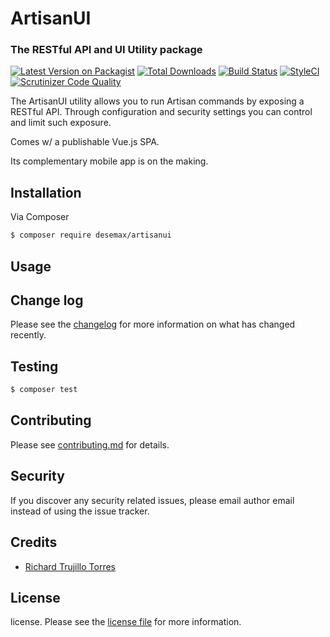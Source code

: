 # ArtisanUI
### The RESTful API and UI Utility package

[![Latest Version on Packagist][ico-version]][link-packagist]
[![Total Downloads][ico-downloads]][link-downloads]
[![Build Status][ico-travis]][link-travis]
[![StyleCI][ico-styleci]][link-styleci]
[![Scrutinizer Code Quality](https://scrutinizer-ci.com/g/RichardTrujilloTorres/artisanui/badges/quality-score.png?b=master)](https://scrutinizer-ci.com/g/RichardTrujilloTorres/artisanui/?branch=master)

The ArtisanUI utility allows you to run Artisan commands by exposing a RESTful API. 
Through configuration and security settings you can control and limit such exposure. 

Comes w/ a publishable Vue.js SPA.

Its complementary mobile app is on the making.

## Installation

Via Composer

``` bash
$ composer require desemax/artisanui
```

## Usage

## Change log

Please see the [changelog](changelog.md) for more information on what has changed recently.

## Testing

``` bash
$ composer test
```

## Contributing

Please see [contributing.md](contributing.md) for details.

## Security

If you discover any security related issues, please email author email instead of using the issue tracker.

## Credits

- [Richard Trujillo Torres][link-author]

## License

license. Please see the [license file](license.md) for more information.

[ico-version]: https://img.shields.io/packagist/v/desemax/artisanui.svg?style=flat-square
[ico-downloads]: https://img.shields.io/packagist/dt/desemax/artisanui.svg?style=flat-square
[ico-travis]: https://img.shields.io/travis/desemax/artisanui/master.svg?style=flat-square
[ico-styleci]: https://styleci.io/repos/12345678/shield

[link-packagist]: https://packagist.org/packages/desemax/artisanui
[link-downloads]: https://packagist.org/packages/desemax/artisanui
[link-travis]: https://travis-ci.org/desemax/artisanui
[link-styleci]: https://styleci.io/repos/12345678
[link-author]: mailto:richard@desemax.com
[link-styleci]: https://github.styleci.io/repos/288589018/shield?branch=master

